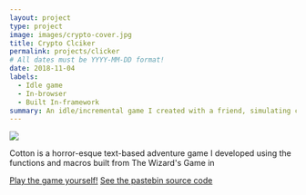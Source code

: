 ```yaml
---
layout: project
type: project
image: images/crypto-cover.jpg
title: Crypto Clciker
permalink: projects/clicker
# All dates must be YYYY-MM-DD format!
date: 2018-11-04
labels:
  - Idle game
  - In-browser
  - Built In-framework
summary: An idle/incremental game I created with a friend, simulating crypto currency mining.
---
```


<img class="ui image" src="{{ site.baseurl }}/images/idle-game.png">

Cotton is a horror-esque text-based adventure game I developed using the functions and macros built from The Wizard's Game in 

[Play the game yourself!](http://orteil.dashnet.org/experiments/idlegamemaker/?game=cLtYXVH0)
[See the pastebin source code](https://pastebin.com/cLtYXVH0/)
